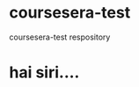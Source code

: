 # coursesera-test
coursesera-test respository
<html>
  <title>Hello World!</title>
  <body>
    <h1>hai siri....</h1>
  </body>
 </html>
    
